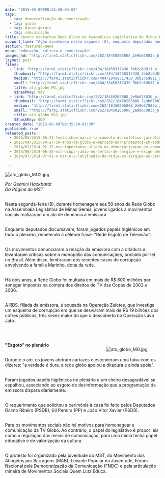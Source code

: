 ```yaml
---
date: "2015-06-09T09:25:58-03:00"
tags:
  - tag: democratização-da-comunicação
  - tag: globo
  - tag: minas-gerais
  - tag: comunicação
title: Jovens escracham Rede Globo na Assembleia Legislativa de Minas Gerais
support_line: "Ação aconteceu nesta segunda (8), enquanto deputados homenageavam a emissora em reunião especial."
section: featured-news
menu: "educação, cultura e comunicação"
images_hd: "http://farm1.staticflickr.com/262/18450265808_2e9b67883b_b.jpg"
layout: post
files:
  - link: "http://farm1.staticflickr.com/404/18450317430_3bb2c6d811_b.jpg"
    thumbnail: "http://farm1.staticflickr.com/404/18450317430_3bb2c6d811_t.jpg"
    medium: "http://farm1.staticflickr.com/404/18450317430_3bb2c6d811_z.jpg"
    small: "http://farm1.staticflickr.com/404/18450317430_3bb2c6d811_n.jpg"
    title: ato_globo_MG.jpg
    $$hashKey: 0AV
  - link: "http://farm1.staticflickr.com/262/18450265808_2e9b67883b_b.jpg"
    thumbnail: "http://farm1.staticflickr.com/262/18450265808_2e9b67883b_t.jpg"
    medium: "http://farm1.staticflickr.com/262/18450265808_2e9b67883b_z.jpg"
    small: "http://farm1.staticflickr.com/262/18450265808_2e9b67883b_n.jpg"
    title: ato_globo_MG2.jpg
    $$hashKey: 0D0
created_date: "2015-06-09T09:35:34-03:00"
published: true
releated_posts:
  - 2015/05/2015-05-21-festa-show-marca-lancamento-do-coletivo-jornalistas-livres-em-sao-paulo.md
  - 2015/04/2015-04-27-50-anos-da-globo-e-marcado-por-protestos-em-todo-pais.md
  - 2014/02/2014-02-17-mst-importante-aliado-da-democratizacao-da-comunicacao.md
  - 2014/06/2014-06-26-mst-ocupa-radio-no-sertao-de-sergipe-e-exige-democratizacao-da-comunicacao.md-e
  - 2014/07/2014-07-01-o-mst-e-o-latifundio-da-midia-em-sergipe-as-cercas-que-precisam-ser-quebradas.md

---
```

<p><img alt="ato_globo_MG2.jpg" src="http://farm1.staticflickr.com/262/18450265808_2e9b67883b_b.jpg" /></p>

<p><em>Por Geanini Hackbardt<br />
Da P&aacute;gina do MST</em></p>

<p><br />
Nesta segunda-feira (8), durante homenagem aos 50 anos da Rede Globo na Assembleia Legislativa de Minas Gerais, jovens ligados a movimentos sociais realizaram um ato de den&uacute;ncia &agrave; emissora.</p>

<p><br />
Enquanto deputados discursavam, foram jogados pap&eacute;is higi&ecirc;nicos em todo o plen&aacute;rio, remetendo &agrave; c&eacute;lebre frase: &quot;Rede Esgoto de Televis&atilde;o&quot;.</p>

<p><br />
Os movimentos denunciaram a rela&ccedil;&atilde;o da emissora com a ditadura e levantaram cr&iacute;ticas sobre o monop&oacute;lio das comunica&ccedil;&otilde;es, proibido por lei no Brasil. Al&eacute;m disso, lembraram dos recentes casos de corrup&ccedil;&atilde;o envolvendo a fam&iacute;lia Marinho, dona da rede.</p>

<p><br />
H&aacute; dois anos, a Rede Globo foi multada em mais de R$ 600 milh&otilde;es por sonegar impostos na compra dos direitos de TV das Copas de 2002 e 2006.</p>

<p><br />
A RBS, filiada da emissora, &eacute; acusada na Opera&ccedil;&atilde;o Zelotes, que investiga um esquema de corrup&ccedil;&atilde;o em que se desviaram mais de R$ 19 bilh&otilde;es dos cofres p&uacute;blicos, tr&ecirc;s vezes maior do que o descoberto na Opera&ccedil;&atilde;o Lava Jato.</p>

<p><br />
&nbsp;</p>

<figure class="image" style="float:right"><img alt="ato_globo_MG.jpg" src="http://farm1.staticflickr.com/404/18450317430_3bb2c6d811_b.jpg" />
<figcaption></figcaption>
</figure>

<p><strong>&quot;Esgoto&quot; no plen&aacute;rio</strong></p>

<p><br />
Durante o ato, os jovens abriram cartazes e estenderam uma faixa com os dizeres: &quot;a verdade &eacute; dura, a rede globo apoiou a ditadura e ainda ap&oacute;ia&quot;.</p>

<p><br />
Foram jogados pap&eacute;is higi&ecirc;nicos no plen&aacute;rio e um cheiro desagrad&aacute;vel se espalhou, associando ao esgoto de desinforma&ccedil;&atilde;o que a programa&ccedil;&atilde;o da emissora dispara diariamente.</p>

<p><br />
O requerimento que solicitou a cerim&ocirc;nia &agrave; casa foi feito pelos Deputados Dalmo Ribeiro (PSDB), Gil Pereira (PP) e Jo&atilde;o V&iacute;tor Xavier (PSDB).</p>

<p><br />
Para os movimentos sociais n&atilde;o h&aacute; motivos para homenagear a comunica&ccedil;&atilde;o da TV Globo. Ao contr&aacute;rio, o papel do legislativo &eacute; propor leis como a regula&ccedil;&atilde;o dos meios de comunica&ccedil;&atilde;o, para uma m&iacute;dia tenha papel educativo e de valoriza&ccedil;&atilde;o da cultura.</p>

<p><br />
O protesto foi organizado pela juventude do MST, do Movimento dos Atingidos por Barragens (MAB), Levante Popular da Juventude, F&oacute;rum Nacional pela Democratiza&ccedil;&atilde;o da Comunica&ccedil;&atilde;o (FNDC) e pela articula&ccedil;&atilde;o mineira de Movimentos Sociais Quem Luta Educa.</p>
